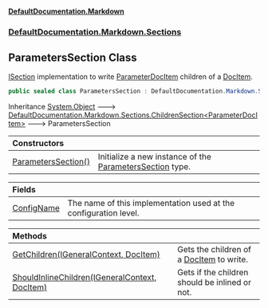 #### [DefaultDocumentation\.Markdown](../../../../index.md 'index')
### [DefaultDocumentation\.Markdown\.Sections](../../../../index.md#DefaultDocumentation.Markdown.Sections 'DefaultDocumentation\.Markdown\.Sections')

## ParametersSection Class

[ISection](https://github.com/Doraku/DefaultDocumentation/blob/master/documentation/api/DefaultDocumentation/Api/ISection/index.md 'DefaultDocumentation\.Api\.ISection') implementation to write [ParameterDocItem](https://github.com/Doraku/DefaultDocumentation/blob/master/documentation/api/DefaultDocumentation/Models/Parameters/ParameterDocItem/index.md 'DefaultDocumentation\.Models\.Parameters\.ParameterDocItem') children of a [DocItem](https://github.com/Doraku/DefaultDocumentation/blob/master/documentation/api/DefaultDocumentation/Models/DocItem/index.md 'DefaultDocumentation\.Models\.DocItem')\.

```csharp
public sealed class ParametersSection : DefaultDocumentation.Markdown.Sections.ChildrenSection<DefaultDocumentation.Models.Parameters.ParameterDocItem>
```

Inheritance [System\.Object](https://docs.microsoft.com/en-us/dotnet/api/System.Object 'System\.Object') &#129106; [DefaultDocumentation\.Markdown\.Sections\.ChildrenSection&lt;](../ChildrenSection_T_/index.md 'DefaultDocumentation\.Markdown\.Sections\.ChildrenSection\<T\>')[ParameterDocItem](https://github.com/Doraku/DefaultDocumentation/blob/master/documentation/api/DefaultDocumentation/Models/Parameters/ParameterDocItem/index.md 'DefaultDocumentation\.Models\.Parameters\.ParameterDocItem')[&gt;](../ChildrenSection_T_/index.md 'DefaultDocumentation\.Markdown\.Sections\.ChildrenSection\<T\>') &#129106; ParametersSection

| Constructors | |
| :--- | :--- |
| [ParametersSection\(\)](ParametersSection().md 'DefaultDocumentation\.Markdown\.Sections\.ParametersSection\.ParametersSection\(\)') | Initialize a new instance of the [ParametersSection](DefaultDocumentation/Markdown/Sections/ParametersSection/index.md 'DefaultDocumentation\.Markdown\.Sections\.ParametersSection') type\. |

| Fields | |
| :--- | :--- |
| [ConfigName](ConfigName.md 'DefaultDocumentation\.Markdown\.Sections\.ParametersSection\.ConfigName') | The name of this implementation used at the configuration level\. |

| Methods | |
| :--- | :--- |
| [GetChildren\(IGeneralContext, DocItem\)](GetChildren(IGeneralContext,DocItem).md 'DefaultDocumentation\.Markdown\.Sections\.ParametersSection\.GetChildren\(DefaultDocumentation\.IGeneralContext, DefaultDocumentation\.Models\.DocItem\)') | Gets the children of a [DocItem](https://github.com/Doraku/DefaultDocumentation/blob/master/documentation/api/DefaultDocumentation/Models/DocItem/index.md 'DefaultDocumentation\.Models\.DocItem') to write\. |
| [ShouldInlineChildren\(IGeneralContext, DocItem\)](ShouldInlineChildren(IGeneralContext,DocItem).md 'DefaultDocumentation\.Markdown\.Sections\.ParametersSection\.ShouldInlineChildren\(DefaultDocumentation\.IGeneralContext, DefaultDocumentation\.Models\.DocItem\)') | Gets if the children should be inlined or not\. |
